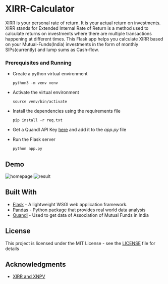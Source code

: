 # XIRR-Calculator

XIRR is your personal rate of return. It is your actual return on investments.
XIRR stands for Extended Internal Rate of Return is a method used to calculate returns on investments where there are multiple transactions happening at different times.
This Flask app helps you calculate XIRR based on your Mutual-Funds(India) investments in the form of monthly SIPs(currently) and lump sums as Cash-flow.

### Prerequisites and Running

- Create a python virtual environment

  ```python3 -m venv venv```

- Activate the virtual environment

  ```source venv/bin/activate```

- Install the dependencies using the requirements file

  ```pip install -r req.txt```

- Get a Quandl API Key [here](https://docs.quandl.com/docs/python-installation) and add it to the *app.py* file

- Run the Flask server

  ```python app.py```

## Demo

![homepage](/screenshots/form.png)
![result](/screenshots/result.png)

## Built With

* [Flask](https://github.com/pallets/flask) - A lightweight WSGI web application framework.
* [Pandas](https://github.com/pandas-dev/pandas) - Python package that provides real world data analysis
* [Quandl](https://docs.quandl.com/) - Used to get data of Association of Mutual Funds in India

## License

This project is licensed under the MIT License - see the [LICENSE](/LICENSE) file for details

## Acknowledgments

* [XIRR and XNPV](https://github.com/peliot/XIRR-and-XNPV)

